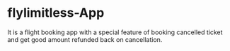 # flylimitless-App

It is a flight booking app with a special feature of booking cancelled ticket and get good amount refunded back on cancellation.
